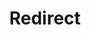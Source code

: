 ﻿---
layout: src/layouts/Redirect.astro
title: Redirect
redirect: https://octopus.com/docs/octopus-rest-api/octopus.server.exe-command-line/proxy
pubDate:  2023-01-01
navSearch: false
navSitemap: false
navMenu: false
---
